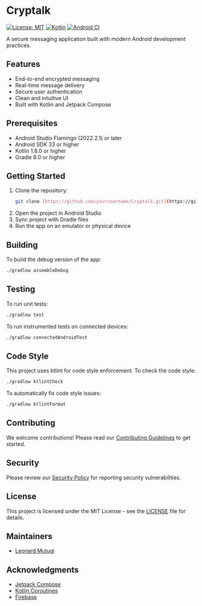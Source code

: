 # Cryptalk

[![License: MIT](https://img.shields.io/badge/License-MIT-yellow.svg)](https://opensource.org/licenses/MIT)
[![Kotlin](https://img.shields.io/badge/Kotlin-1.8.0-blue.svg?logo=kotlin)](http://kotlinlang.org)
[![Android CI](https://github.com/yourusername/Cryptalk/actions/workflows/android-ci.yml/badge.svg)](https://github.com/yourusername/Cryptalk/actions/workflows/android-ci.yml)

A secure messaging application built with modern Android development practices.

## Features

- End-to-end encrypted messaging
- Real-time message delivery
- Secure user authentication
- Clean and intuitive UI
- Built with Kotlin and Jetpack Compose

## Prerequisites

- Android Studio Flamingo (2022.2.1) or later
- Android SDK 33 or higher
- Kotlin 1.8.0 or higher
- Gradle 8.0 or higher

## Getting Started

1. Clone the repository:
   ```bash
   git clone [https://github.com/yourusername/Cryptalk.git](https://github.com/Codzure/Cryptalk.git)
   ```
2. Open the project in Android Studio
3. Sync project with Gradle files
4. Run the app on an emulator or physical device

## Building

To build the debug version of the app:

```bash
./gradlew assembleDebug
```

## Testing

To run unit tests:

```bash
./gradlew test
```

To run instrumented tests on connected devices:

```bash
./gradlew connectedAndroidTest
```

## Code Style

This project uses ktlint for code style enforcement. To check the code style:

```bash
./gradlew ktlintCheck
```

To automatically fix code style issues:

```bash
./gradlew ktlintFormat
```

## Contributing

We welcome contributions! Please read our [Contributing Guidelines](CONTRIBUTING.md) to get started.

## Security

Please review our [Security Policy](SECURITY.md) for reporting security vulnerabilities.

## License

This project is licensed under the MIT License - see the [LICENSE](LICENSE) file for details.

## Maintainers

- [Leonard Mutugi]([https://github.com/yourusername](https://github.com/Codzure))

## Acknowledgments

- [Jetpack Compose](https://developer.android.com/jetpack/compose)
- [Kotlin Coroutines](https://kotlinlang.org/docs/coroutines-overview.html)
- [Firebase](https://firebase.google.com/)
